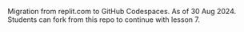 Migration from replit.com to GitHub Codespaces.
As of 30 Aug 2024.
Students can fork from this repo to continue with lesson 7.
